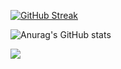 [![GitHub Streak](https://github-readme-streak-stats.herokuapp.com?user=Pedroxhrq)](https://git.io/streak-stats)

![Anurag's GitHub stats](https://github-readme-stats.vercel.app/api?username=Pedroxhrq)

![](https://komarev.com/ghpvc/?username=Pedroxhrq&color=grey)

<!--
**Pedroxhrq/Pedroxhrq** is a ✨ _special_ ✨ repository because its `README.md` (this file) appears on your GitHub profile.

Here are some ideas to get you started:

- 🔭 I’m currently working on ...
- 🌱 I’m currently learning ...
- 👯 I’m looking to collaborate on ...
- 🤔 I’m looking for help with ...
- 💬 Ask me about ...
- 📫 How to reach me: ...
- 😄 Pronouns: ...
- ⚡ Fun fact: ...
-->
